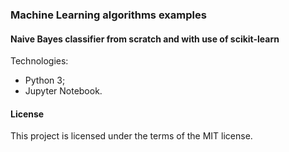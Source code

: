 ### Machine Learning algorithms examples
#### Naive Bayes classifier from scratch and with use of scikit-learn

Technologies:
- Python 3;
- Jupyter Notebook.

#### License

This project is licensed under the terms of the MIT license.